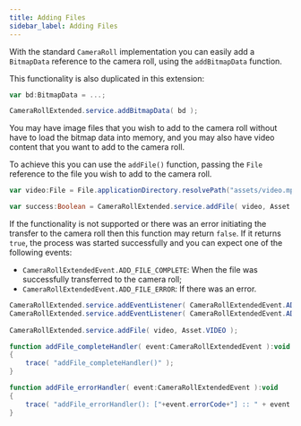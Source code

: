 ```yaml
---
title: Adding Files
sidebar_label: Adding Files
---
```


With the standard `CameraRoll` implementation you can easily add a `BitmapData` reference to the camera roll, using the `addBitmapData` function. 

This functionality is also duplicated in this extension:

```actionscript
var bd:BitmapData = ...;

CameraRollExtended.service.addBitmapData( bd );
```

You may have image files that you wish to add to the camera roll without have to load the bitmap data into memory, and you may also have video content that you want to add to the camera roll.

To achieve this you can use the `addFile()` function, passing the `File` reference to the file you wish to add to the camera roll.

```actionscript
var video:File = File.applicationDirectory.resolvePath("assets/video.mp4");

var success:Boolean = CameraRollExtended.service.addFile( video, Asset.VIDEO );
```

If the functionality is not supported or there was an error initiating the transfer to the camera roll then this function may return `false`. If it returns `true`, the process was started successfully and you can expect one of the following events:

- `CameraRollExtendedEvent.ADD_FILE_COMPLETE`: When the file was successfully transferred to the camera roll;
- `CameraRollExtendedEvent.ADD_FILE_ERROR`: If there was an error.


```actionscript
CameraRollExtended.service.addEventListener( CameraRollExtendedEvent.ADD_FILE_COMPLETE, addFile_completeHandler );
CameraRollExtended.service.addEventListener( CameraRollExtendedEvent.ADD_FILE_ERROR, addFile_errorHandler );
				
CameraRollExtended.service.addFile( video, Asset.VIDEO );

function addFile_completeHandler( event:CameraRollExtendedEvent ):void
{
    trace( "addFile_completeHandler()" );
}

function addFile_errorHandler( event:CameraRollExtendedEvent ):void
{
    trace( "addFile_errorHandler(): ["+event.errorCode+"] :: " + event.message );
}
```

